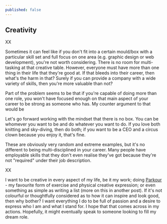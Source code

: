 ```yaml
---
published: false
---
```




## Creativity

XX

Sometimes it can feel like if you don't fit into a certain mould/box with a particular skill set and full focus on one area (e.g. graphic design or web development), you're not worth considering. There is no room for multi-tasking at that creative table. However, everyone must have more than one thing in their life that they're good at. If that bleeds into their career, then what's the harm in that? Surely if you can provide a company with a wide variety of skills, then you're more valuable than not?  

Part of the problem seems to be that if you're capable of doing more than one role, you won't have focused enough on that main aspect of your career to be strong as someone who has. My counter argument to that would be 

Let's go forward working with the mindset that there is no box. You can be whomever you want to be and do whatever you want to do. If you love both knitting and sky-diving, then do both; if you want to be a CEO and a circus clown because you enjoy it, that's fine. 

These are obviously very random and extreme examples, but it's no different to being multi-disciplined in your career. Many people have employable skills that they don't even realise they've got because they're not "required" under their job description.

XX

I want to be creative in every aspect of my life, be it my work; doing [Parkour](https://youtu.be/2Iapa03dfLU) - my favourite form of exercise and physical creative expression; or even something as simple as writing a list (more on this in another post). If it's not colourful or thoughtfully considered as to how it can inspire and look good, then why bother? I want everything I do to be full of passion and a desire to express who I am and what I stand for. I hope that that comes across in my actions. Hopefully, it might eventually speak to someone looking to fill my dream role. 
